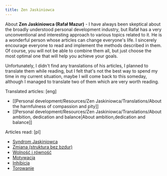 ```yaml
---
title: Zen Jaskiniowca
---
```


About **Zen Jaskiniowca (Rafał Mazur)** - I have always been skeptical about the broadly understood personal development industry, but Rafał has a very unconventional and interesting approach to various topics related to it. He is a wonderful person whose articles can change everyone's life. I sincerely encourage everyone to read and implement the methods described in them. Of course, you will not be able to combine them all, but just choose the most optimal one that will help you achieve your goals.

Unfortunately, I didn't find any translations of his articles, I planned to translate them while reading, but I felt that's not the best way to spend my time in my current situation, maybe I will come back to this someday, although I managed to translate two of them which are very worth reading.

Translated articles: [eng]
- [[Personal development/Resources/Zen Jaskiniowca/Translations/About the harmfulness of compassion and pity]]
- [[Personal development/Resources/Zen Jaskiniowca/Translations/About ambition, dedication and balance|About ambition,dedication and balance]]

Articles read: [pl]
- [Syndrom Jaskiniowca](https://zenjaskiniowca.pl/syndrom-jaskiniowca/)
- [Zmiana (struktura bez bzdur)](https://zenjaskiniowca.pl/zmiana-struktura-bez-bzdur/)
- [Wolność i równość](https://zenjaskiniowca.pl/wolnosc-i-rownosc/)
- [Motywacja](https://zenjaskiniowca.pl/motywacja/)
- [Inhibicja](https://zenjaskiniowca.pl/inhibicja/)
- [Torowanie](https://zenjaskiniowca.pl/torowanie/)